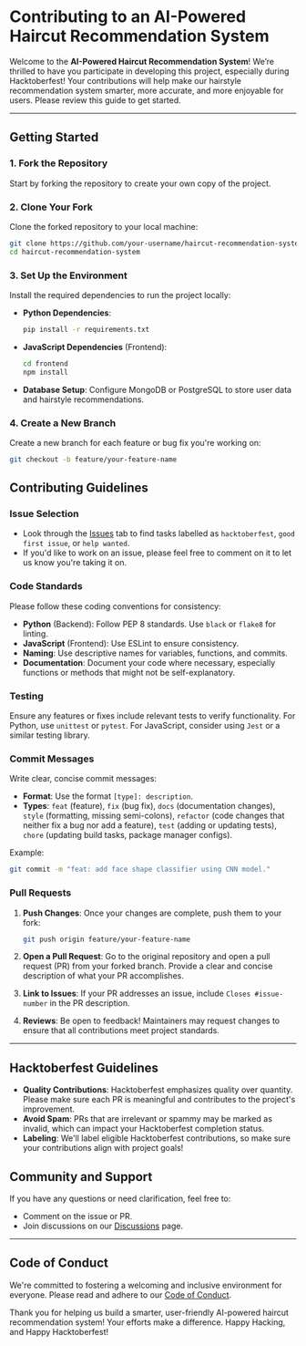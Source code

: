 
# Contributing to an AI-Powered Haircut Recommendation System

Welcome to the **AI-Powered Haircut Recommendation System**! We’re thrilled to have you participate in developing this project, especially during Hacktoberfest! Your contributions will help make our hairstyle recommendation system smarter, more accurate, and more enjoyable for users. Please review this guide to get started.

---

## Getting Started

### 1. Fork the Repository
Start by forking the repository to create your own copy of the project.

### 2. Clone Your Fork
Clone the forked repository to your local machine:
```bash
git clone https://github.com/your-username/haircut-recommendation-system.git
cd haircut-recommendation-system
```

### 3. Set Up the Environment
Install the required dependencies to run the project locally:

- **Python Dependencies**:
  ```bash
  pip install -r requirements.txt
  ```
  
- **JavaScript Dependencies** (Frontend):
  ```bash
  cd frontend
  npm install
  ```

- **Database Setup**:
  Configure MongoDB or PostgreSQL to store user data and hairstyle recommendations.

### 4. Create a New Branch
Create a new branch for each feature or bug fix you're working on:
```bash
git checkout -b feature/your-feature-name
```

## Contributing Guidelines

### Issue Selection
- Look through the [Issues](https://github.com/shouryamanekar/haircut-recommendation-system/issues) tab to find tasks labelled as `hacktoberfest`, `good first issue`, or `help wanted`.
- If you'd like to work on an issue, please feel free to comment on it to let us know you're taking it on.

### Code Standards
Please follow these coding conventions for consistency:
- **Python** (Backend): Follow PEP 8 standards. Use `black` or `flake8` for linting.
- **JavaScript** (Frontend): Use ESLint to ensure consistency.
- **Naming**: Use descriptive names for variables, functions, and commits.
- **Documentation**: Document your code where necessary, especially functions or methods that might not be self-explanatory.

### Testing
Ensure any features or fixes include relevant tests to verify functionality. For Python, use `unittest` or `pytest`. For JavaScript, consider using `Jest` or a similar testing library.

### Commit Messages
Write clear, concise commit messages:
- **Format**: Use the format `[type]: description`.
- **Types**: `feat` (feature), `fix` (bug fix), `docs` (documentation changes), `style` (formatting, missing semi-colons), `refactor` (code changes that neither fix a bug nor add a feature), `test` (adding or updating tests), `chore` (updating build tasks, package manager configs).
  
Example:
```bash
git commit -m "feat: add face shape classifier using CNN model."
```

### Pull Requests
1. **Push Changes**: Once your changes are complete, push them to your fork:
   ```bash
   git push origin feature/your-feature-name
   ```

2. **Open a Pull Request**: Go to the original repository and open a pull request (PR) from your forked branch. Provide a clear and concise description of what your PR accomplishes.

3. **Link to Issues**: If your PR addresses an issue, include `Closes #issue-number` in the PR description.

4. **Reviews**: Be open to feedback! Maintainers may request changes to ensure that all contributions meet project standards.

---

## Hacktoberfest Guidelines

- **Quality Contributions**: Hacktoberfest emphasizes quality over quantity. Please make sure each PR is meaningful and contributes to the project's improvement.
- **Avoid Spam**: PRs that are irrelevant or spammy may be marked as invalid, which can impact your Hacktoberfest completion status.
- **Labeling**: We'll label eligible Hacktoberfest contributions, so make sure your contributions align with project goals!

## Community and Support

If you have any questions or need clarification, feel free to:
- Comment on the issue or PR.
- Join discussions on our [Discussions](https://github.com/shouryamanekar/haircut-recommendation-system/discussions) page.

---

## Code of Conduct

We're committed to fostering a welcoming and inclusive environment for everyone. Please read and adhere to our [Code of Conduct](CODE_OF_CONDUCT.md).

Thank you for helping us build a smarter, user-friendly AI-powered haircut recommendation system! Your efforts make a difference.
Happy Hacking, and Happy Hacktoberfest!
